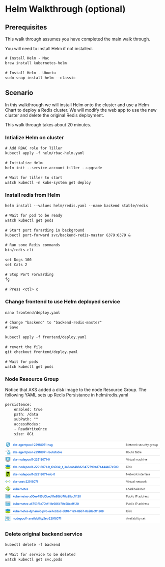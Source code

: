 # Helm Walkthrough (optional)

## Prerequisites

This walk through assumes you have completed the main walk through.

You will need to install Helm if not installed.

```
# Install Helm - Mac
brew install kubernetes-helm

# Install Helm - Ubuntu
sudo snap install helm --classic
```

## Scenario
In this walkthrough we will install Helm onto the cluster and use a Helm Chart to deploy a Redis cluster. We will modify the web app to use the new cluster and delete the original Redis deployment.

This walk through takes about 20 minutes.

### Intialize Helm on cluster

```
# Add RBAC role for Tiller
kubectl apply -f helm/rbac-helm.yaml

# Initialize Helm
helm init --service-account tiller --upgrade

# Wait for tiller to start
watch kubectl -n kube-system get deploy
```

### Install redis from Helm

```
helm install --values helm/redis.yaml --name backend stable/redis 

# Wait for pod to be ready
watch kubectl get pods

# Start port forarding in background
kubectl port-forward svc/backend-redis-master 6379:6379 &

# Run some Redis commands
bin/redis-cli

set Dogs 100
set Cats 2

# Stop Port Forwarding
fg

# Press <ctl> c
```

### Change frontend to use Helm deployed service

```
nano frontend/deploy.yaml

# Change "backend" to "backend-redis-master"
# Save

kubectl apply -f frontend/deploy.yaml

# revert the file
git checkout frontend/deploy.yaml

# Wait for pods
watch kubectl get pods
```

### Node Resource Group

Notice that AKS added a disk image to the node Resource Group. The following YAML sets up Redis Persistance in helm/redis.yaml

```
persistence:
    enabled: true
    path: /data
    subPath: ""
    accessModes:
    - ReadWriteOnce
    size: 8Gi
```

![screenshot](images/aks-node-helm.png)

### Delete original backend service

```
kubectl delete -f backend

# Wait for service to be deleted
watch kubectl get svc,pods
```
